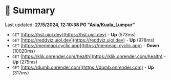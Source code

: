 # 📖 Summary
Last updated: **27/5/2024, 12:10:38 PG "Asia/Kuala_Lumpur"**

- `GET` [https://hst.ujol.dev](https://hst.ujol.dev) - **Up** (573ms)
- `GET` [https://reddviz.ujol.dev](https://reddviz.ujol.dev) - **Up** (978ms)
- `GET` [https://memeapi.cyclic.app](https://memeapi.cyclic.app) - **Down** (10020ms)
- `GET` [https://klik.onrender.com/health](https://klik.onrender.com/health) - **Up** (275ms)
- `GET` [https://dumb.onrender.com](https://dumb.onrender.com) - **Up** (317ms)
